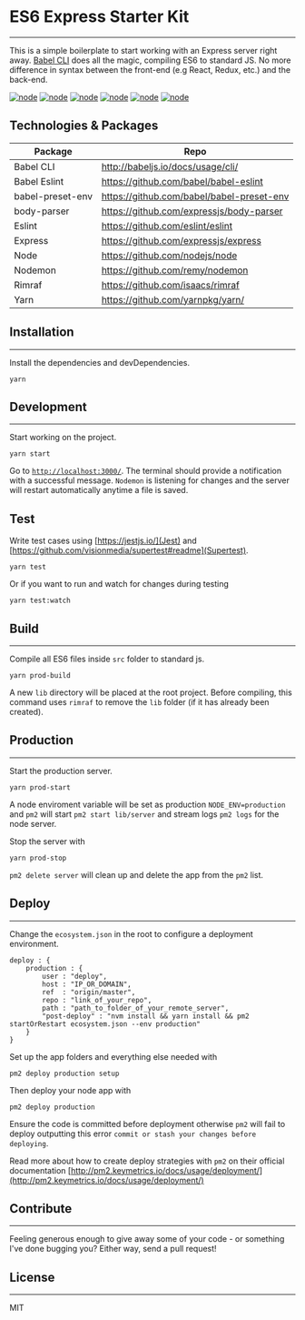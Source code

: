 # ES6 Express Starter Kit
----


This is a simple boilerplate to start working with an Express server right away. [Babel CLI](https://babeljs.io/docs/usage/cli/) does all the magic, compiling ES6 to standard JS. No more difference in syntax between the front-end (e.g React, Redux, etc.) and the back-end.

[![node](https://img.shields.io/badge/babel%20cli-v7.10.5-f5da55.svg)](http://babeljs.io/docs/usage/cli/)
[![node](https://img.shields.io/badge/express-v4.17.1-lightgrey.svg)](http://expressjs.com/)
[![node](https://img.shields.io/badge/jest-v26.1.0-15c213.svg)](https://jestjs.io/)
[![node](https://img.shields.io/badge/eslint-v7.5.0-463fd4.svg)](http://eslint.org/)
[![node](https://img.shields.io/badge/nodemon-v2.0.4-76d04b.svg)](https://nodemon.io/)
[![node](https://img.shields.io/badge/pm2-v4.4.0-5fd0eb.svg)](https://github.com/Unitech/pm2)


## Technologies & Packages

| Package | Repo |
| ------ | ------ |
| Babel CLI | http://babeljs.io/docs/usage/cli/ |
| Babel Eslint | https://github.com/babel/babel-eslint |
| babel-preset-env | https://github.com/babel/babel-preset-env |
| body-parser | https://github.com/expressjs/body-parser |
| Eslint | https://github.com/eslint/eslint |
| Express | https://github.com/expressjs/express |
| Node | https://github.com/nodejs/node |
| Nodemon | https://github.com/remy/nodemon |
| Rimraf | https://github.com/isaacs/rimraf |
| Yarn | https://github.com/yarnpkg/yarn/ |

## Installation
----
Install the dependencies and devDependencies.
```
yarn
```

## Development
----
Start working on the project.
```
yarn start
```

Go to [`http://localhost:3000/`](localhost:3000). The terminal should provide a notification with a successful message. `Nodemon` is listening for changes and the server will restart automatically anytime a file is saved.

## Test
Write test cases using [https://jestjs.io/](Jest) and [https://github.com/visionmedia/supertest#readme](Supertest).
```
yarn test
```

Or if you want to run and watch for changes during testing
```
yarn test:watch
```

## Build
----
Compile all ES6 files inside `src` folder to standard js.
```
yarn prod-build
```
A new `lib` directory will be placed at the root project. Before compiling, this command uses `rimraf` to remove the `lib` folder (if it has already been created).

## Production
----
Start the production server.
```
yarn prod-start
```
A node enviroment variable will be set as production `NODE_ENV=production` and `pm2` will start `pm2 start lib/server` and stream logs `pm2 logs` for the node server.


Stop the server with
```
yarn prod-stop
```
`pm2 delete server` will clean up and delete the app from the `pm2` list.

## Deploy
----
Change the `ecosystem.json` in the root to configure a deployment environment.
```
deploy : {
    production : {
        user : "deploy",
        host : "IP_OR_DOMAIN",
        ref  : "origin/master",
        repo : "link_of_your_repo",
        path : "path_to_folder_of_your_remote_server",
        "post-deploy" : "nvm install && yarn install && pm2 startOrRestart ecosystem.json --env production"
    }
}
```
Set up the app folders and everything else needed with
```
pm2 deploy production setup
```

Then deploy your node app with
```
pm2 deploy production
```

Ensure the code is committed before deployment otherwise `pm2` will fail to deploy outputting this error `commit or stash your changes before deploying`.

Read more about how to create deploy strategies with `pm2` on their official documentation [http://pm2.keymetrics.io/docs/usage/deployment/](http://pm2.keymetrics.io/docs/usage/deployment/)

## Contribute
----
Feeling generous enough to give away some of your code - or something I've done bugging you? Either way, send a pull request!

## License
----

MIT
